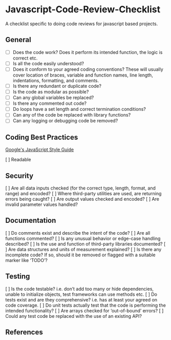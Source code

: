 # Javascript-Code-Review-Checklist
A checklist specific to doing code reviews for javascript based projects.

## General
- [ ] Does the code work? Does it perform its intended function, the logic is correct etc.
- [ ] Is all the code easily understood?
- [ ] Does it conform to your agreed coding conventions? These will usually cover location of braces, variable and function names, line length, indentations, formatting, and comments.
- [ ] Is there any redundant or duplicate code?
- [ ] Is the code as modular as possible?
- [ ] Can any global variables be replaced?
- [ ] Is there any commented out code?
- [ ] Do loops have a set length and correct termination conditions?
- [ ] Can any of the code be replaced with library functions?
- [ ] Can any logging or debugging code be removed?

## Coding Best Practices

[Google's JavaScript Style Guide](https://google.github.io/styleguide/jsguide.html)

[ ] Readable

## Security
[ ] Are all data inputs checked (for the correct type, length, format, and range) and encoded?
[ ] Where third-party utilities are used, are returning errors being caught?
[ ] Are output values checked and encoded?
[ ] Are invalid parameter values handled?

## Documentation
[ ] Do comments exist and describe the intent of the code?
[ ] Are all functions commented?
[ ] Is any unusual behavior or edge-case handling described?
[ ] Is the use and function of third-party libraries documented?
[ ] Are data structures and units of measurement explained?
[ ] Is there any incomplete code? If so, should it be removed or flagged with a suitable marker like ‘TODO’?

## Testing
[ ] Is the code testable? i.e. don’t add too many or hide dependencies, unable to initialize objects, test frameworks can use methods etc.
[ ] Do tests exist and are they comprehensive? i.e. has at least your agreed on code coverage.
[ ] Do unit tests actually test that the code is performing the intended functionality?
[ ] Are arrays checked for ‘out-of-bound’ errors?
[ ] Could any test code be replaced with the use of an existing API?

## References
